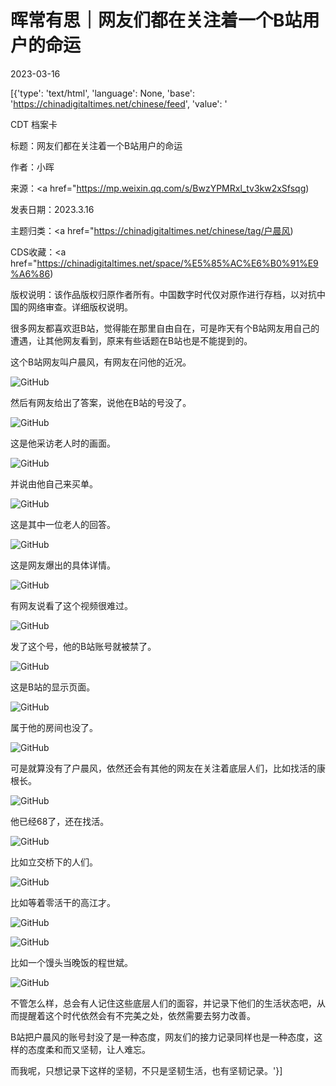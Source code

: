 # 晖常有思｜网友们都在关注着一个B站用户的命运

2023-03-16

[{'type': 'text/html', 'language': None, 'base': 'https://chinadigitaltimes.net/chinese/feed', 'value': '

CDT 档案卡

标题：网友们都在关注着一个B站用户的命运

作者：小晖

来源：<a href="https://mp.weixin.qq.com/s/BwzYPMRxl_tv3kw2xSfsqg)

发表日期：2023.3.16

主题归类：<a href="https://chinadigitaltimes.net/chinese/tag/户晨风)

CDS收藏：<a href="https://chinadigitaltimes.net/space/%E5%85%AC%E6%B0%91%E9%A6%86)

版权说明：该作品版权归原作者所有。中国数字时代仅对原作进行存档，以对抗中国的网络审查。详细版权说明。





很多网友都喜欢逛B站，觉得能在那里自由自在，可是昨天有个B站网友用自己的遭遇，让其他网友看到，原来有些话题在B站也是不能提到的。

这个B站网友叫户晨风，有网友在问他的近况。

![GitHub](https://chinadigitaltimes.net/chinese/files/2023/03/post-693902-6412ebc17b454.png)

然后有网友给出了答案，说他在B站的号没了。

![GitHub](https://chinadigitaltimes.net/chinese/files/2023/03/post-693902-6412ebc18a896.png)

这是他采访老人时的画面。

![GitHub](https://chinadigitaltimes.net/chinese/files/2023/03/post-693902-6412ebc1a1627.png)

并说由他自己来买单。

![GitHub](https://chinadigitaltimes.net/chinese/files/2023/03/post-693902-6412ebc1b7fe8.png)

这是其中一位老人的回答。

![GitHub](https://chinadigitaltimes.net/chinese/files/2023/03/post-693902-6412ebc1cf7ca.png)

这是网友爆出的具体详情。

![GitHub](https://chinadigitaltimes.net/chinese/files/2023/03/post-693902-6412ebc1e4161.png)

有网友说看了这个视频很难过。

![GitHub](https://chinadigitaltimes.net/chinese/files/2023/03/post-693902-6412ebc20b12c.png)

发了这个号，他的B站账号就被禁了。

![GitHub](https://chinadigitaltimes.net/chinese/files/2023/03/post-693902-6412ebc21a93e.png)

这是B站的显示页面。

![GitHub](https://chinadigitaltimes.net/chinese/files/2023/03/post-693902-6412ebc238150.png)

属于他的房间也没了。

![GitHub](https://chinadigitaltimes.net/chinese/files/2023/03/post-693902-6412ebc24c045.png)

可是就算没有了户晨风，依然还会有其他的网友在关注着底层人们，比如找活的康根长。

![GitHub](https://chinadigitaltimes.net/chinese/files/2023/03/post-693902-6412ebc266d7f.png)

他已经68了，还在找活。

![GitHub](https://chinadigitaltimes.net/chinese/files/2023/03/post-693902-6412ebc272e7a.png)

比如立交桥下的人们。

![GitHub](https://chinadigitaltimes.net/chinese/files/2023/03/post-693902-6412ebc29390e.png)

比如等着零活干的高江才。

![GitHub](https://chinadigitaltimes.net/chinese/files/2023/03/post-693902-6412ebc2b0420.png)

![GitHub](https://chinadigitaltimes.net/chinese/files/2023/03/post-693902-6412ebc2bcb53.png)

比如一个馒头当晚饭的程世斌。

![GitHub](https://chinadigitaltimes.net/chinese/files/2023/03/post-693902-6412ebc2d6e91.png)

不管怎么样，总会有人记住这些底层人们的面容，并记录下他们的生活状态吧，从而提醒着这个时代依然会有不完美之处，依然需要去努力改善。

B站把户晨风的账号封没了是一种态度，网友们的接力记录同样也是一种态度，这样的态度柔和而又坚韧，让人难忘。

而我呢，只想记录下这样的坚韧，不只是坚韧生活，也有坚韧记录。'}]
